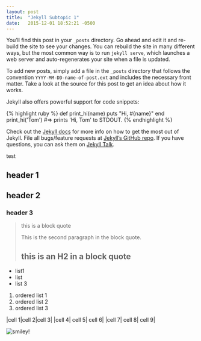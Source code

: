 ```yaml
---
layout: post
title:  "Jekyll Subtopic 1"
date:   2015-12-01 18:52:21 -0500
---
```

You’ll find this post in your `_posts` directory. Go ahead and edit it and re-build the site to see your changes. You can rebuild the site in many different ways, but the most common way is to run `jekyll serve`, which launches a web server and auto-regenerates your site when a file is updated.

To add new posts, simply add a file in the `_posts` directory that follows the convention `YYYY-MM-DD-name-of-post.ext` and includes the necessary front matter. Take a look at the source for this post to get an idea about how it works.

Jekyll also offers powerful support for code snippets:

{% highlight ruby %}
def print_hi(name)
  puts "Hi, #{name}"
end
print_hi('Tom')
#=> prints 'Hi, Tom' to STDOUT.
{% endhighlight %}

Check out the [Jekyll docs][jekyll-docs] for more info on how to get the most out of Jekyll. File all bugs/feature requests at [Jekyll’s GitHub repo][jekyll-gh]. If you have questions, you can ask them on [Jekyll Talk][jekyll-talk].

[jekyll-docs]: http://jekyllrb.com/docs/home
[jekyll-gh]:   https://github.com/jekyll/jekyll
[jekyll-talk]: https://talk.jekyllrb.com/

test

## header 1

## header 2

### header 3

>this is a block quote
>
>This is the second paragraph in the block quote.
>
> ## this is an H2 in a block quote 

 
- list1
- list
- list 3

1. ordered list 1
2. ordered list 2
3. ordered list 3


|cell 1|cell 2|cell 3|
|cell 4| cell 5| cell 6|
|cell 7| cell 8| cell 9|

![smiley](https://upload.wikimedia.org/wikipedia/commons/e/eb/Ash_Tree_-_geograph.org.uk_-_590710.jpg)!